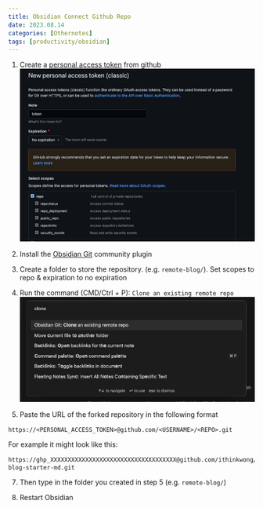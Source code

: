 ```yaml
---
title: Obsidian Connect Github Repo
date: 2023.08.14
categories: [Othernotes]
tags: [productivity/obsidian]
---
```


1.  Create a [personal access token](https://docs.github.com/en/authentication/keeping-your-account-and-data-secure/creating-a-personal-access-token#creating-a-personal-access-token-classic) from github ![create-pat-github.png](/assets/images/create-pat-github.png)

2.  Install the [Obsidian Git](https://github.com/denolehov/obsidian-git/wiki/Installation) community plugin

3.  Create a folder to store the repository. (e.g. `remote-blog/`). Set scopes to repo & expiration to no expiration

4.  Run the command (CMD/Ctrl + P): `Clone an existing remote repo` ![clone-repo-git-plugin.png](/assets/images/clone-repo-git-plugin.png)

5.  Paste the URL of the forked repository in the following format

```
https://<PERSONAL_ACCESS_TOKEN>@github.com/<USERNAME>/<REPO>.git
```

For example it might look like this:

```
https://ghp_XXXXXXXXXXXXXXXXXXXXXXXXXXXXXXXXXXXX@github.com/ithinkwong/linked-blog-starter-md.git
```

7.  Then type in the folder you created in step 5 (e.g. `remote-blog/`)

8.  Restart Obsidian
